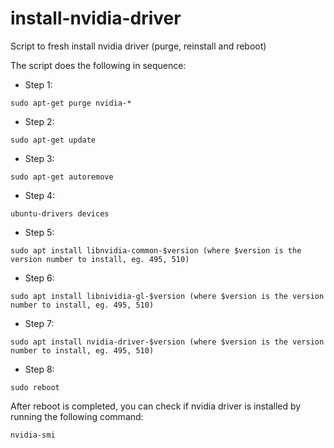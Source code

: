# install-nvidia-driver
Script to fresh install nvidia driver (purge, reinstall and reboot)

The script does the following in sequence:

* Step 1: 
```shell 
sudo apt-get purge nvidia-* 
```
* Step 2: 
```shell 
sudo apt-get update 
```
* Step 3: 
```shell 
sudo apt-get autoremove 
```
* Step 4: 
```shell 
ubuntu-drivers devices 
```
* Step 5: 
```shell 
sudo apt install libnvidia-common-$version (where $version is the version number to install, eg. 495, 510) 
```
* Step 6: 
```shell 
sudo apt install libnividia-gl-$version (where $version is the version number to install, eg. 495, 510) 
```
* Step 7: 
```shell 
sudo apt install nvidia-driver-$version (where $version is the version number to install, eg. 495, 510) 
```
* Step 8: 
```shell 
sudo reboot 
```

After reboot is completed, you can check if nvidia driver is installed by running the following command:
```shell
nvidia-smi
```
